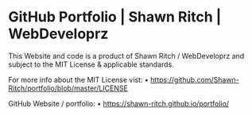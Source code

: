 # GitHub Portfolio | Shawn Ritch | WebDeveloprz

This Website and code is a product of Shawn Ritch / WebDeveloprz 
and subject to the MIT License & applicable standards.

For more info about the MIT License vist:
• https://github.com/Shawn-Ritch/portfolio/blob/master/LICENSE

GitHub Website / portfolio:
• https://shawn-ritch.github.io/portfolio/
